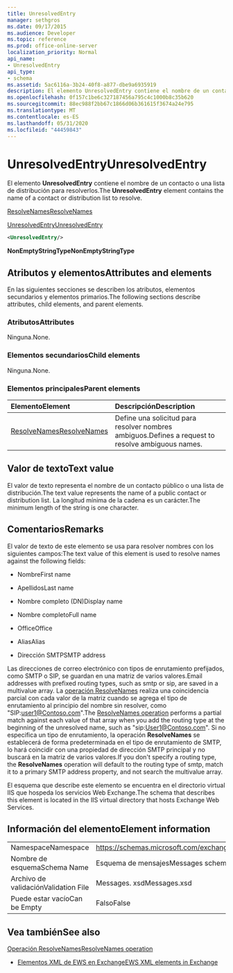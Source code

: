 ```yaml
---
title: UnresolvedEntry
manager: sethgros
ms.date: 09/17/2015
ms.audience: Developer
ms.topic: reference
ms.prod: office-online-server
localization_priority: Normal
api_name:
- UnresolvedEntry
api_type:
- schema
ms.assetid: 5ac6116a-3b24-40f8-a877-dbe9a6935919
description: El elemento UnresolvedEntry contiene el nombre de un contacto o una lista de distribución para resolverlos.
ms.openlocfilehash: 0f157c1be6c327187456a795c4c1000b8c35b620
ms.sourcegitcommit: 88ec988f2bb67c1866d06b361615f3674a24e795
ms.translationtype: MT
ms.contentlocale: es-ES
ms.lasthandoff: 05/31/2020
ms.locfileid: "44459843"
---
```

# <a name="unresolvedentry"></a><span data-ttu-id="5434e-103">UnresolvedEntry</span><span class="sxs-lookup"><span data-stu-id="5434e-103">UnresolvedEntry</span></span>

<span data-ttu-id="5434e-104">El elemento **UnresolvedEntry** contiene el nombre de un contacto o una lista de distribución para resolverlos.</span><span class="sxs-lookup"><span data-stu-id="5434e-104">The **UnresolvedEntry** element contains the name of a contact or distribution list to resolve.</span></span> 
  
[<span data-ttu-id="5434e-105">ResolveNames</span><span class="sxs-lookup"><span data-stu-id="5434e-105">ResolveNames</span></span>](resolvenames.md)
  
[<span data-ttu-id="5434e-106">UnresolvedEntry</span><span class="sxs-lookup"><span data-stu-id="5434e-106">UnresolvedEntry</span></span>](unresolvedentry.md)
  
```xml
<UnresolvedEntry/>
```

 <span data-ttu-id="5434e-107">**NonEmptyStringType**</span><span class="sxs-lookup"><span data-stu-id="5434e-107">**NonEmptyStringType**</span></span>
## <a name="attributes-and-elements"></a><span data-ttu-id="5434e-108">Atributos y elementos</span><span class="sxs-lookup"><span data-stu-id="5434e-108">Attributes and elements</span></span>

<span data-ttu-id="5434e-109">En las siguientes secciones se describen los atributos, elementos secundarios y elementos primarios.</span><span class="sxs-lookup"><span data-stu-id="5434e-109">The following sections describe attributes, child elements, and parent elements.</span></span>
  
### <a name="attributes"></a><span data-ttu-id="5434e-110">Atributos</span><span class="sxs-lookup"><span data-stu-id="5434e-110">Attributes</span></span>

<span data-ttu-id="5434e-111">Ninguna.</span><span class="sxs-lookup"><span data-stu-id="5434e-111">None.</span></span>
  
### <a name="child-elements"></a><span data-ttu-id="5434e-112">Elementos secundarios</span><span class="sxs-lookup"><span data-stu-id="5434e-112">Child elements</span></span>

<span data-ttu-id="5434e-113">Ninguna.</span><span class="sxs-lookup"><span data-stu-id="5434e-113">None.</span></span>
  
### <a name="parent-elements"></a><span data-ttu-id="5434e-114">Elementos principales</span><span class="sxs-lookup"><span data-stu-id="5434e-114">Parent elements</span></span>

|<span data-ttu-id="5434e-115">**Elemento**</span><span class="sxs-lookup"><span data-stu-id="5434e-115">**Element**</span></span>|<span data-ttu-id="5434e-116">**Descripción**</span><span class="sxs-lookup"><span data-stu-id="5434e-116">**Description**</span></span>|
|:-----|:-----|
|[<span data-ttu-id="5434e-117">ResolveNames</span><span class="sxs-lookup"><span data-stu-id="5434e-117">ResolveNames</span></span>](resolvenames.md) <br/> |<span data-ttu-id="5434e-118">Define una solicitud para resolver nombres ambiguos.</span><span class="sxs-lookup"><span data-stu-id="5434e-118">Defines a request to resolve ambiguous names.</span></span>  <br/> |
   
## <a name="text-value"></a><span data-ttu-id="5434e-119">Valor de texto</span><span class="sxs-lookup"><span data-stu-id="5434e-119">Text value</span></span>

<span data-ttu-id="5434e-120">El valor de texto representa el nombre de un contacto público o una lista de distribución.</span><span class="sxs-lookup"><span data-stu-id="5434e-120">The text value represents the name of a public contact or distribution list.</span></span> <span data-ttu-id="5434e-121">La longitud mínima de la cadena es un carácter.</span><span class="sxs-lookup"><span data-stu-id="5434e-121">The minimum length of the string is one character.</span></span>
  
## <a name="remarks"></a><span data-ttu-id="5434e-122">Comentarios</span><span class="sxs-lookup"><span data-stu-id="5434e-122">Remarks</span></span>

<span data-ttu-id="5434e-123">El valor de texto de este elemento se usa para resolver nombres con los siguientes campos:</span><span class="sxs-lookup"><span data-stu-id="5434e-123">The text value of this element is used to resolve names against the following fields:</span></span>
  
- <span data-ttu-id="5434e-124">Nombre</span><span class="sxs-lookup"><span data-stu-id="5434e-124">First name</span></span>
    
- <span data-ttu-id="5434e-125">Apellidos</span><span class="sxs-lookup"><span data-stu-id="5434e-125">Last name</span></span>
    
- <span data-ttu-id="5434e-126">Nombre completo (DN)</span><span class="sxs-lookup"><span data-stu-id="5434e-126">Display name</span></span>
    
- <span data-ttu-id="5434e-127">Nombre completo</span><span class="sxs-lookup"><span data-stu-id="5434e-127">Full name</span></span>
    
- <span data-ttu-id="5434e-128">Office</span><span class="sxs-lookup"><span data-stu-id="5434e-128">Office</span></span>
    
- <span data-ttu-id="5434e-129">Alias</span><span class="sxs-lookup"><span data-stu-id="5434e-129">Alias</span></span>
    
- <span data-ttu-id="5434e-130">Dirección SMTP</span><span class="sxs-lookup"><span data-stu-id="5434e-130">SMTP address</span></span>
    
<span data-ttu-id="5434e-131">Las direcciones de correo electrónico con tipos de enrutamiento prefijados, como SMTP o SIP, se guardan en una matriz de varios valores.</span><span class="sxs-lookup"><span data-stu-id="5434e-131">Email addresses with prefixed routing types, such as smtp or sip, are saved in a multivalue array.</span></span> <span data-ttu-id="5434e-132">La [operación ResolveNames](resolvenames-operation.md) realiza una coincidencia parcial con cada valor de la matriz cuando se agrega el tipo de enrutamiento al principio del nombre sin resolver, como "SIP:user1@Contoso.com".</span><span class="sxs-lookup"><span data-stu-id="5434e-132">The [ResolveNames operation](resolvenames-operation.md) performs a partial match against each value of that array when you add the routing type at the beginning of the unresolved name, such as "sip:User1@Contoso.com".</span></span> <span data-ttu-id="5434e-133">Si no especifica un tipo de enrutamiento, la operación **ResolveNames** se establecerá de forma predeterminada en el tipo de enrutamiento de SMTP, lo hará coincidir con una propiedad de dirección SMTP principal y no buscará en la matriz de varios valores.</span><span class="sxs-lookup"><span data-stu-id="5434e-133">If you don't specify a routing type, the **ResolveNames** operation will default to the routing type of smtp, match it to a primary SMTP address property, and not search the multivalue array.</span></span> 
  
<span data-ttu-id="5434e-134">El esquema que describe este elemento se encuentra en el directorio virtual IIS que hospeda los servicios Web Exchange.</span><span class="sxs-lookup"><span data-stu-id="5434e-134">The schema that describes this element is located in the IIS virtual directory that hosts Exchange Web Services.</span></span>
  
## <a name="element-information"></a><span data-ttu-id="5434e-135">Información del elemento</span><span class="sxs-lookup"><span data-stu-id="5434e-135">Element information</span></span>

|||
|:-----|:-----|
|<span data-ttu-id="5434e-136">Namespace</span><span class="sxs-lookup"><span data-stu-id="5434e-136">Namespace</span></span>  <br/> |https://schemas.microsoft.com/exchange/services/2006/messages  <br/> |
|<span data-ttu-id="5434e-137">Nombre de esquema</span><span class="sxs-lookup"><span data-stu-id="5434e-137">Schema Name</span></span>  <br/> |<span data-ttu-id="5434e-138">Esquema de mensajes</span><span class="sxs-lookup"><span data-stu-id="5434e-138">Messages schema</span></span>  <br/> |
|<span data-ttu-id="5434e-139">Archivo de validación</span><span class="sxs-lookup"><span data-stu-id="5434e-139">Validation File</span></span>  <br/> |<span data-ttu-id="5434e-140">Messages. xsd</span><span class="sxs-lookup"><span data-stu-id="5434e-140">Messages.xsd</span></span>  <br/> |
|<span data-ttu-id="5434e-141">Puede estar vacío</span><span class="sxs-lookup"><span data-stu-id="5434e-141">Can be Empty</span></span>  <br/> |<span data-ttu-id="5434e-142">Falso</span><span class="sxs-lookup"><span data-stu-id="5434e-142">False</span></span>  <br/> |
   
## <a name="see-also"></a><span data-ttu-id="5434e-143">Vea también</span><span class="sxs-lookup"><span data-stu-id="5434e-143">See also</span></span>



[<span data-ttu-id="5434e-144">Operación ResolveNames</span><span class="sxs-lookup"><span data-stu-id="5434e-144">ResolveNames operation</span></span>](resolvenames-operation.md)


- [<span data-ttu-id="5434e-145">Elementos XML de EWS en Exchange</span><span class="sxs-lookup"><span data-stu-id="5434e-145">EWS XML elements in Exchange</span></span>](ews-xml-elements-in-exchange.md)

